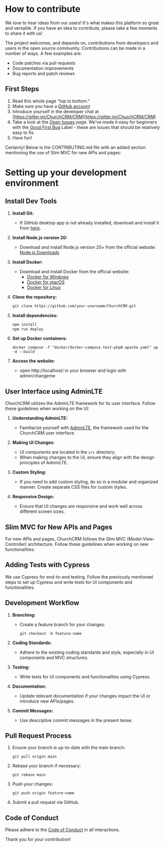 # How to contribute
We love to hear ideas from our users!  It's what makes this platform so great and versatile.  If you have an idea to contribute, please take a few moments to share it with us!

The project welcomes, and depends on, contributions from developers and users in the open source community. Contributions can be made in a number of ways. A few examples are:

- Code patches via pull requests
- Documentation improvements
- Bug reports and patch reviews

## First Steps
1. Read this whole page "top to bottom."
2. Make sure you have a [GitHub account](https://github.com/signup/free)
3. Introduce yourself in the developer chat at [https://gitter.im/ChurchCRM/CRM](https://gitter.im/ChurchCRM/CRM)
4. Take a look at the [Open Issues](https://github.com/ChurchCRM/CRM/issues) page.
  We've made it easy for beginners with the [Good First Bug](https://github.com/ChurchCRM/CRM/issues?q=is%3Aopen+is%3Aissue+label%3A%22Good+first+bug%22) Label - these are issues that should be relatively easy to fix.
6. Have fun!


Certainly! Below is the CONTRIBUTING.md file with an added section mentioning the use of Slim MVC for new APIs and pages:


# Setting up your development environment

## Install Dev Tools

1. **Install Git:**
   - If GitHub desktop app is not already installed, download and install it from [here](https://desktop.github.com/).

2. **Install Node.js version 20:**
   - Download and install Node.js version 20+ from the official website: [Node.js Downloads](https://nodejs.org/en/download/)

3. **Install Docker:**
   - Download and install Docker from the official website:
     - [Docker for Windows](https://docs.docker.com/desktop/install/windows/)
     - [Docker for macOS](https://docs.docker.com/desktop/install/mac/)
     - [Docker for Linux](https://docs.docker.com/desktop/install/linux/)

4. **Clone the repository:**

   ```markdown
   git clone https://github.com/your-username/ChurchCRM.git
   ```

5. **Install dependencies:**
   ```markdown
   npm install
   npm run deploy
   ```

6. **Set up Docker containers:**
   ```
   docker compose -f "docker/docker-compose.test-php8-apache.yaml" up -d --build
   ```

7. **Access the website:**
   - open http://localhost/ in your browser and login with admin/changeme

## User Interface using AdminLTE

ChurchCRM utilizes the AdminLTE framework for its user interface. Follow these guidelines when working on the UI:

1. **Understanding AdminLTE:**
   - Familiarize yourself with [AdminLTE](https://adminlte.io/), the framework used for the ChurchCRM user interface.

2. **Making UI Changes:**
   - UI components are located in the `src` directory.
   - When making changes to the UI, ensure they align with the design principles of AdminLTE.

3. **Custom Styling:**
   - If you need to add custom styling, do so in a modular and organized manner. Create separate CSS files for custom styles.

4. **Responsive Design:**
   - Ensure that UI changes are responsive and work well across different screen sizes.

## Slim MVC for New APIs and Pages

For new APIs and pages, ChurchCRM follows the Slim MVC (Model-View-Controller) architecture. Follow these guidelines when working on new functionalities:

## Adding Tests with Cypress

We use Cypress for end-to-end testing. Follow the previously mentioned steps to set up Cypress and write tests for UI components and functionalities.

## Development Workflow

1. **Branching:**
   - Create a feature branch for your changes:
     ```
     git checkout -b feature-name
     ```

2. **Coding Standards:**
   - Adhere to the existing coding standards and style, especially in UI components and MVC structures.

3. **Testing:**
   - Write tests for UI components and functionalities using Cypress.

4. **Documentation:**
   - Update relevant documentation if your changes impact the UI or introduce new APIs/pages.

5. **Commit Messages:**
   - Use descriptive commit messages in the present tense.

## Pull Request Process

1. Ensure your branch is up-to-date with the main branch:
   ```
   git pull origin main
   ```

2. Rebase your branch if necessary:
   ```
   git rebase main
   ```

3. Push your changes:
   ```
   git push origin feature-name
   ```

4. Submit a pull request via GitHub.

## Code of Conduct

Please adhere to the [Code of Conduct](CODE_OF_CONDUCT.md) in all interactions.

Thank you for your contribution!
